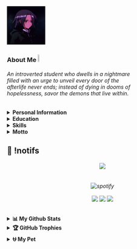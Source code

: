 
<!-- <p align="center">
<img src="https://capsule-render.vercel.app/api?type=waving&height=100&color=gradient&reversal=true"/> </p>  -->

<!--<img src="https://media.giphy.com/media/odKUQFwZfsGRI5ctD7/giphy.gif" width="200" height="200" alt="Pikachu GIF"/></a>

![Profile Image](https://github.com/osiristape/osiristape/blob/main/profile_gitbug_optimized.png) -->
<img src="https://github.com/osiristape/osiristape/blob/main/anime_1858504493.png" height="20%" width="20%"/>

### About Me <img src="https://media.tenor.com/uUNcnHwYJQEAAAAj/running-pikachu-transparent-snivee.gif" height="5%" width="5%"/>
<h6> An introverted student who dwells in a nightmare <br> filled with an urge to unveil every door of the <br> afterlife never ends; instead of dying in dooms of <br> hopelessness, savor the demons that live within. </h6> 

<details>
<summary><b>Personal Information</b></summary>
<div>

**Name:** Alexandra Acedo <br>
**Email:** osiristape@proton.me <br>
**MBTI:** INTP-J <br>

</div>
</details>

<details>
<summary><b>Education</b></summary>
<div>

**Degree:** Bachelor of Science in Computer Science (Undergraduate) <br>
**Institution:** La Consolacion College Bñ <br>

<b>Others:</b>

CSU extended learning via IT Masters specializing in cybersecurity field. <br>
**MTF Institute:** Project Management <br>
   
</div>
</details>




<details>
<summary><b>Skills</b></summary>
<div>

[![My Skills](https://skillicons.dev/icons?i=html,css,js,bootstrap,cpp,java,python,php)](https://skillicons.dev)

</div>
   
<summary><b>Learning</b></summary>
<div>
  
[![Learning](https://skillicons.dev/icons?i=htmx,go,nextjs,dart,flutter)](https://skillicons.dev)
  
</div>
</details>

</details>
<details>
  <summary><b>Motto</b></summary>
<div>

- **"nadelen worden voordelen."**
  
</div>
</details>

## 🍿 !notifs 
<h6 align="center">
  <img src="https://moe-counter.glitch.me/get/@osiristape?theme=rule34"  />
</h6 <br>
<!--<p align="center"> 
    <a href="https://spotify-github-profile.kittinanx.com/api/view?uid=312vprgbiy5vh2vocqkmqv6jjlli&redirect=true">
        <img title="spotify-github-profile" alt="spotify" src="https://spotify-github-profile.kittinanx.com/api/view?uid=312vprgbiy5vh2vocqkmqv6jjlli&cover_image=false&theme=default&show_offline=true&background_color=121212&interchange=true"/></a>
        https://spotify-github-profile.kittinanx.com/api/view?uid=312vprgbiy5vh2vocqkmqv6jjlli&cover_image=false&theme=default&show_offline=true&background_color=121212&interchange=false
    https://spotify-github-profile.kittinanx.com/api/view?uid=312vprgbiy5vh2vocqkmqv6jjlli&redirect=true--
    https://profile-counter.glitch.me/osiristape/count.svg?
    </p>-->

<h6 align="center">
  <img title="spotify-github-profile" alt="spotify" src="https://spotify-github-profile.kittinanx.com/api/view.svg?uid=313hfc2beewahvywizatlu63l4f4&cover_image=false&theme=default&show_offline=true&background_color=121212&interchange=true&bar_color_cover=false"/><br><br>
  
  <a href="https://github.com/osiristape">
  <img src="https://img.shields.io/badge/github-%2324292e.svg?&style=for-the-badge&logo=github&logoColor=white alt=github style="margin-bottom: 5px;" /></a> 
  <a href="https://instagram.com/osiristape">
  <img src="https://img.shields.io/badge/instagram-%23000000.svg?&style=for-the-badge&logo=instagram&logoColor=white alt=instagram style="margin-bottom: 5px;" /></a>
  <a href="https://www.youtube.com/@osiristape">
  <img src="https://img.shields.io/badge/youtube-%23EE4831.svg?&style=for-the-badge&logo=youtube&logoColor=white alt=youtube style="margin-bottom: 5px;" /></a> 
  
  <!--
  <img src="https://spotify-recently-played-readme.vercel.app/api?user=312vprgbiy5vh2vocqkmqv6jjlli&count=10&unique=true&width=400" alt="Spotify recently played"/> -->

</h6>

##


<!-- <div align="center">
<img src="https://quotes-github-readme.vercel.app/api?type=horizontal&theme=dark"/> 
</div> -->

<details>
  <summary><b>📊 My Github Stats</b></summary>

<h6 align="center">

  <img src="https://gh-readme-profile.vercel.app/api?username=osiristape&theme=neon-dark&border_width=0&border_radius=15.2&hide_border=true">

</h6>
</details>


<details>
  <summary><b>🏆 GitHub Trophies</b></summary>

<div align="center">
  
![](https://github-profile-trophy.vercel.app/?username=osiristape&theme=onedark&no-frame=true&no-bg=true&margin-w=4)

</div>
</details>

<details>
  <summary><b>⛎ My Pet</b></summary>

<div align="center">
<picture>
  <source media="(prefers-color-scheme: dark)" srcset="https://raw.githubusercontent.com/osiristape/osiristape/output/github-contribution-grid-snake-dark.svg">
  <source media="(prefers-color-scheme: light)" srcset="https://raw.githubusercontent.com/osiristape/osiristape/output/github-contribution-grid-snake.svg">
  <img alt="github contribution grid snake animation" src="https://raw.githubusercontent.com/osiristape/osiristape/output/github-contribution-grid-snake.svg">
</picture>
</div>
</details>
<!--
### 
<div align="center">
</div>
### 💤
<p align="center"> 
<img title="testing" alt="memes" width="70%" height="70%" src="imginsert.png"/> --> 
<!--<img src="https://capsule-render.vercel.app/api?type=waving&height=100&color=gradient&reversal=false&section=footer"/>-->
</p>


